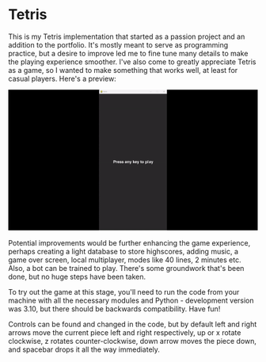 # Tetris
This is my Tetris implementation that started as a passion project and an addition to the portfolio. It's mostly meant to serve as programming practice, but a desire to improve led me to fine tune many details to make the playing experience smoother. I've also come to greatly appreciate Tetris as a game, so I wanted to make something that works well, at least for casual players. Here's a preview:

![Gameplay gif](https://github.com/MSt3ko/Tetris/blob/master/TetrisDemo.gif "Gameplay")

Potential improvements would be further enhancing the game experience, perhaps creating a light database to store highscores, adding music, a game over screen, local multiplayer, modes like 40 lines, 2 minutes etc. Also, a bot can be trained to play. There's some groundwork that's been done, but no huge steps have been taken. 

To try out the game at this stage, you'll need to run the code from your machine with all the necessary modules and Python - development version was 3.10, but there should be backwards compatibility. Have fun!

Controls can be found and changed in the code, but by default left and right arrows move the current piece left and right respectively, up or x rotate clockwise, z rotates counter-clockwise, down arrow moves the piece down, and spacebar drops it all the way immediately.

